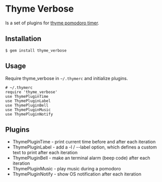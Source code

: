 # Thyme Verbose

Is a set of plugins for [thyme pomodoro timer](https://github.com/hughbien/thyme).

## Installation

    $ gem install thyme_verbose

## Usage

Require thyme_verbose in `~/.thymerc` and initialize plugins.

    # ~/.thymerc
    require 'thyme_verbose'
    use ThymePluginTime
    use ThymePluginLabel
    use ThymePluginBell
    use ThymePluginMusic
    use ThymePluginNotify

## Plugins

* ThymePluginTime - print current time before and after each iteration 
* ThymePluginLabel - add a -l / --label option, which defines a custom text to print after each iteration
* ThymePluginBell - make an terminal alarm (beep code) after each iteration 
* ThymePluginMusic - play music during a pomodoro
* ThymePluginNotify - show OS notification after each iteration
